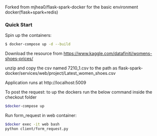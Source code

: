 Forked from  mjhea0/flask-spark-docker for the basic environment docker(flask+spark+redis)

### Quick Start

Spin up the containers:

```sh
$ docker-compose up -d --build
```
Download the resource from https://www.kaggle.com/datafiniti/womens-shoes-prices/

unzip and copy the csv named 7210_1.csv to the  path as  flask-spark-docker/services/web/project/Latest_women_shoes.csv




Application runs at http://localhost:5009

To post the request:
to up the dockers run the below command inside the checkout folder
 ```sh
$docker-compose up
 ```
Run form_request in web container:
```sh
$docker exec -it web bash
python client/form_request.py
 ```


